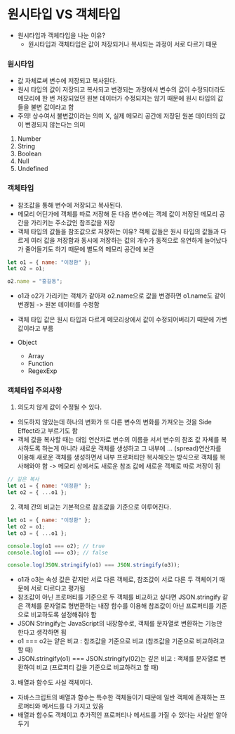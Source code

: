 # 원시타입 VS 객체타입

- 원시타입과 객체타입을 나눈 이유?
  - 원시타입과 객체타입은 값이 저장되거나 복사되는 과정이 서로 다르기 때문

### 원시타입

- 값 자체로써 변수에 저장되고 복사된다.
- 원시 타입의 값이 저장되고 복사되고 변경되는 과정에서 변수의 값이 수정되더라도 메모리에 한 번 저장되었던 원본 데이터가 수정되지는 않기 때문에 원시 타입의 값들을 불변 값이라고 함
- 주의! 상수여서 불변값이라는 의미 X, 실제 메모리 공간에 저장된 원본 데이터의 값이 변경되지 않는다는 의미

1. Number
2. String
3. Boolean
4. Null
5. Undefined

### 객체타입

- 참조값을 통해 변수에 저장되고 복사된다.
- 메모리 어딘가에 객체를 따로 저장해 둔 다음 변수에는 객체 값이 저장된 메모리 공간을 가리키는 주소값인 참조값을 저장
- 객체 타입의 값들을 참조값으로 저장하는 이유? 객체 값들은 원시 타입의 값들과 다르게 여러 값을 저장함과 동시에 저장하는 값의 개수가 동적으로 유연하게 늘어났다가 줄어들기도 하기 때문에 별도의 메모리 공간에 보관

```js
let o1 = { name: "이정환" };
let o2 = o1;

o2.name = "홍길동";
```

- o1과 o2가 가리키는 객체가 같아져 o2.name으로 값을 변경하면 o1.name도 같이 변경됨 -> 원본 데이터를 수정함
- 객체 타입 값은 원시 타입과 다르게 메모리상에서 값이 수정되어버리기 때문에 가변값이라고 부름

- Object

  - Array
  - Function
  - RegexExp

### 객체타입 주의사항

1. 의도치 않게 값이 수정될 수 있다.

- 의도하지 않았는데 하나의 변화가 또 다른 변수의 변화를 가져오는 것을 Side Effect라고 부르기도 함
- 객체 값을 복사할 때는 대입 연산자로 변수의 이름을 서서 변수의 참조 값 자체를 복사하도록 하는게 아니라 새로운 객체를 생성하고 그 내부에 ... (spread)연산자를 이용해 새로운 객체를 생성하면서 내부 프로퍼티만 복사해오는 방식으로 객체를 복사해와야 함 -> 메모리 상에서도 새로운 참조 값에 새로운 객체로 따로 저장이 됨

```js
// 깊은 복사
let o1 = { name: "이정환" };
let o2 = { ...o1 };
```

2. 객체 간의 비교는 기본적으로 참조값을 기준으로 이루어진다.

```js
let o1 = { name: "이정환" };
let o2 = o1;
let o3 = { ...o1 };

console.log(o1 === o2); // true
console.log(o1 === o3); // false

console.log(JSON.stringify(o1) === JSON.stringify(o3));
```

- o1과 o3는 속성 값은 같지만 서로 다른 객체로, 참조값이 서로 다른 두 객체이기 때문에 서로 다르다고 평가됨
- 참조값이 아닌 프로퍼티를 기준으로 두 객체를 비교하고 싶다면 JSON.stringify 같은 객체를 문자열로 형변환하는 내장 함수를 이용해 참조값이 아닌 프로퍼티를 기준으로 비교하도록 설정해줘야 함
- JSON Stringify는 JavaScript의 내장함수로, 객체를 문자열로 변환하는 기능만 한다고 생각하면 됨
- o1 === o2는 얕은 비교 : 참조값을 기준으로 비교 (참조값을 기준으로 비교하려고 할 때)
- JSON.stringify(o1) === JSON.stringify(02)는 깊은 비교 : 객체를 문자열로 변환하여 비교 (프로퍼티 값을 기준으로 비교하려고 할 때)

3. 배열과 함수도 사실 객체이다.

- 자바스크립트의 배열과 함수는 특수한 객체들이기 때문에 일반 객체에 존재하는 프로퍼티와 메서드를 다 가지고 있음
- 배열과 함수도 객체이고 추가적인 프로퍼티나 메서드를 가질 수 있다는 사실만 알아두기
